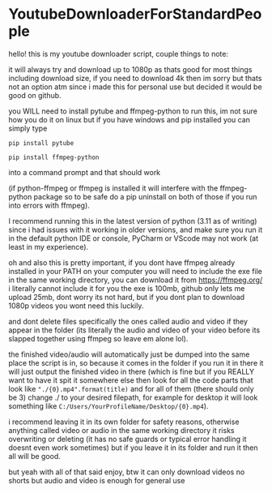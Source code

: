# YoutubeDownloaderForStandardPeople

hello! this is my youtube downloader script, couple things to note:

it will always try and download up to 1080p as thats good for most things including download size, if you need to download 4k then im sorry but thats not an option atm since i made this for personal use but decided it would be good on github.

you WILL need to install pytube and ffmpeg-python to run this, im not sure how you do it on linux but if you have windows and pip installed you can simply type

```pip install pytube```

```pip install ffmpeg-python```

into a command prompt and that should work

(if python-ffmpeg or ffmpeg is installed it will interfere with the ffmpeg-python package so to be safe do a pip uninstall on both of those if you run into errors with ffmpeg).

I recommend running this in the latest version of python (3.11 as of writing) since i had issues with it working in older versions, and make sure you run it in the default python IDE or console, PyCharm or VScode may not work (at least in my experience).

oh and also this is pretty important, if you dont have ffmpeg already installed in your PATH on your computer you will need to include the exe file in the same working directory, you can download it from https://ffmpeg.org/ i literally cannot include it for you the exe is 100mb, github only lets me upload 25mb, dont worry its not hard, but if you dont plan to download 1080p videos you wont need this luckily.

and dont delete files specifically the ones called audio and video if they appear in the folder (its literally the audio and video of your video before its slapped together using ffmpeg so leave em alone lol).

the finished video/audio will automatically just be dumped into the same place the script is in, so because it comes in the folder if you run it in there it will just output the finished video in there (which is fine but if you REALLY want to have it spit it somewhere else then look for all the code parts that look like ```"./{0}.mp4".format(title)``` and for all of them (there should only be 3) change ./ to your desired filepath, for example for desktop it will look something like ```C:/Users/YourProfileName/Desktop/{0}.mp4```).

i recommend leaving it in its own folder for safety reasons, otherwise anything called video or audio in the same working directory it risks overwriting or deleting (it has no safe guards or typical error handling it doesnt even work sometimes) but if you leave it in its folder and run it then all will be good.

but yeah with all of that said enjoy, btw it can only download videos no shorts but audio and video is enough for general use
